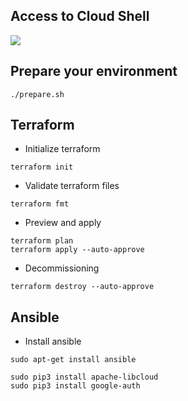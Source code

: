 ## Access to Cloud Shell

<p>
  <a target="__blank" href="https://console.cloud.google.com/cloudshell/open?cloudshell_git_repo=https://github.com/kanchimo/iac-101.git&amp;open_in_editor=README.md"><img src="https://storage.googleapis.com/gweb-cloudblog-publish/images/google_cloud_shell.max-300x300.png"/></a>
</p>


## Prepare your environment
```
./prepare.sh
```

## Terraform
* Initialize terraform
```
terraform init
```
* Validate terraform files
```
terraform fmt
```
* Preview and apply
```
terraform plan
terraform apply --auto-approve
```

* Decommissioning
```
terraform destroy --auto-approve
```

## Ansible
* Install ansible
```
sudo apt-get install ansible
```

```
sudo pip3 install apache-libcloud
sudo pip3 install google-auth
```




